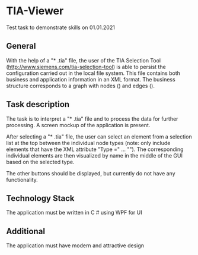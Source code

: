 # TIA-Viewer
Test task to demonstrate skills on 01.01.2021


## General
With the help of a "* .tia" file, the user of the TIA Selection Tool (http://www.siemens.com/tia-selection-tool) is able to persist the configuration carried out in the local file system. This file contains both business and application information in an XML format. The business structure corresponds to a graph with nodes (<node Type = "...">) and edges (<edge Type = "...">).
  
## Task description
The task is to interpret a "* .tia" file and to process the data for further processing. A screen mockup of the application is present.
  
After selecting a "* .tia" file, the user can select an element from a selection list at the top between the individual node types (note: only include elements that have the XML attribute "Type =" ... ""). The corresponding individual elements are then visualized by name in the middle of the GUI based on the selected type.
  
The other buttons should be displayed, but currently do not have any functionality.
  
## Technology Stack
The application must be written in C # using WPF for UI
  
## Additional
The application must have modern and attractive design
